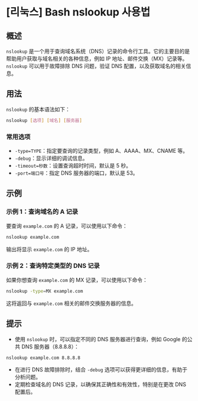 # [리눅스] Bash nslookup 사용법

## 概述
`nslookup` 是一个用于查询域名系统（DNS）记录的命令行工具。它的主要目的是帮助用户获取与域名相关的各种信息，例如 IP 地址、邮件交换（MX）记录等。`nslookup` 可以用于故障排除 DNS 问题，验证 DNS 配置，以及获取域名的相关信息。

## 用法
`nslookup` 的基本语法如下：

```bash
nslookup [选项] [域名] [服务器]
```

### 常用选项
- `-type=TYPE`：指定要查询的记录类型，例如 A、AAAA、MX、CNAME 等。
- `-debug`：显示详细的调试信息。
- `-timeout=秒数`：设置查询超时时间，默认是 5 秒。
- `-port=端口号`：指定 DNS 服务器的端口，默认是 53。

## 示例
### 示例 1：查询域名的 A 记录
要查询 `example.com` 的 A 记录，可以使用以下命令：

```bash
nslookup example.com
```

输出将显示 `example.com` 的 IP 地址。

### 示例 2：查询特定类型的 DNS 记录
如果你想查询 `example.com` 的 MX 记录，可以使用以下命令：

```bash
nslookup -type=MX example.com
```

这将返回与 `example.com` 相关的邮件交换服务器的信息。

## 提示
- 使用 `nslookup` 时，可以指定不同的 DNS 服务器进行查询，例如 Google 的公共 DNS 服务器（8.8.8.8）：

```bash
nslookup example.com 8.8.8.8
```

- 在进行 DNS 故障排除时，结合 `-debug` 选项可以获得更详细的信息，有助于分析问题。
- 定期检查域名的 DNS 记录，以确保其正确性和有效性，特别是在更改 DNS 配置后。